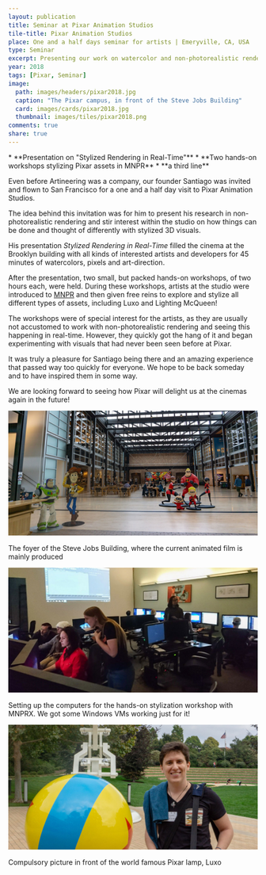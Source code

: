 ```yaml
---
layout: publication
title: Seminar at Pixar Animation Studios
tile-title: Pixar Animation Studios
place: One and a half days seminar for artists | Emeryville, CA, USA
type: Seminar
excerpt: Presenting our work on watercolor and non-photorealistic rendering and conducting two workshops on MNPR!
year: 2018
tags: [Pixar, Seminar]
image:
  path: images/headers/pixar2018.jpg
  caption: "The Pixar campus, in front of the Steve Jobs Building"
  card: images/cards/pixar2018.jpg
  thumbnail: images/tiles/pixar2018.png
comments: true
share: true
---
```


<!-- <img src="/images/MNPRX/comparison/no-AA.png" width="300px" class="aio-txt-wrap"/> -->

<div class="page-highlights" markdown="1">
* **Presentation on "Stylized Rendering in Real-Time"**
* **Two hands-on workshops stylizing Pixar assets in MNPR**
* **a third line**
</div>

<!--
<div class="page-highlights">
* Presentation on Stylized Rendering in Real-Time
* Two hands-on workshops stylizing Pixar assets in MNPR
</div>-->

<!-- <div class="aio-txt-box" markdown="1">
And here is the text that is wrapped. And here is the text that is wrapped. And here is the text that is wrapped. And here is the text that is wrapped. And here is the text that is wrapped. And here is the text that is wrapped. And here is the text that is wrapped.
</div> -->








Even before Artineering was a company, our founder Santiago was invited and flown to San Francisco for a one and a half day visit to Pixar Animation Studios.

The idea behind this invitation was for him to present his research in non-photorealistic rendering and stir interest within the studio on how things can be done and thought of differently with stylized 3D visuals.

His presentation _Stylized Rendering in Real-Time_ filled the cinema at the Brooklyn building with all kinds of interested artists and developers for 45 minutes of watercolors, pixels and art-direction.

After the presentation, two small, but packed hands-on workshops, of two hours each, were held. During these workshops, artists at the studio were introduced to [MNPR](/software/MNPR/) and then given free reins to explore and stylize all different types of assets, including Luxo and Lighting McQueen!

The workshops were of special interest for the artists, as they are usually not accustomed to work with non-photorealistic rendering and seeing this happening in real-time. However, they quickly got the hang of it and began experimenting with visuals that had never been seen before at Pixar.

It was truly a pleasure for Santiago being there and an amazing experience that passed way too quickly for everyone. We hope to be back someday and to have inspired them in some way.

We are looking forward to seeing how Pixar will delight us at the cinemas again in the future!




<div class="aio-slick">
  <div>
    <img src="/images/seminars/pixar1.jpg" />
    <p>The foyer of the Steve Jobs Building, where the current animated film is mainly produced</p>
    <!--<span>3D Model from Run Totti Run, by Shad Bradbury</span>-->
  </div>
  <div>
    <img src="/images/seminars/pixar2.jpg" />
    <p>Setting up the computers for the hands-on stylization workshop with MNPRX. We got some Windows VMs working just for it!</p>
  </div>
  <div>
    <img src="/images/seminars/pixar3.jpg" />
    <p>Compulsory picture in front of the world famous Pixar lamp, Luxo</p>
  </div>
</div>
